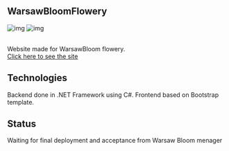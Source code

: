 ## WarsawBloomFlowery
![img](https://i.imgur.com/9bSRrxi.png)
![img](https://i.imgur.com/mzZagYX.png)

<br/>Website made for WarsawBloom flowery.<br/>
[Click here to see the site](https://warsawbloom.hostingasp.pl/)
## Technologies

 Backend done in .NET Framework using C#. Frontend based on Bootstrap template.

## Status

Waiting for final deployment and acceptance from Warsaw Bloom menager

